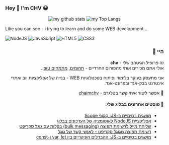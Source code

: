 ### Hey 👋 I'm CHV 😀

<span align="center">

![my github stats](https://github-readme-stats.vercel.app/api?username=chaim-chv&show_icons=true&theme=radical&custom_title=My+Github+Stat's:)
![my Top Langs](https://github-readme-stats.vercel.app/api/top-langs/?username=chaim-chv&layout=compact&theme=radical&custom_title=Most+used+programming+Languages:)

</span>
<p>
Like you can see - i trying to learn and do some WEB development...
</p>
<span align="center">
<img alt="NodeJS" src="https://img.shields.io/badge/node.js%20-%2343853D.svg?&style=for-the-badge&logo=node.js&logoColor=white"/>
<img alt="JavaScript" src="https://img.shields.io/badge/javascript%20-%23323330.svg?&style=for-the-badge&logo=javascript&logoColor=%23F7DF1E"/>
<img alt="HTML5" src="https://img.shields.io/badge/html5%20-%23E34F26.svg?&style=for-the-badge&logo=html5&logoColor=white"/>
<img alt="CSS3" src="https://img.shields.io/badge/css3%20-%231572B6.svg?&style=for-the-badge&logo=css3&logoColor=white"/>
</span>

<div dir="rtl">

### היי 👋
זה פרופיל הגיטהב שלי - **chv**
<br>
אולי אתם מכירים אותי מהפורום החרדיים - [תחומים](https://tchumim.com/user/chv/),
[מתמחים טופ](https://mitmachim.top/user/chv/)..

אני מתעסק בעיקר בלימוד ופיתוח בטכנולוגיות WEB - בנייה של אפליקציות ווב ואתרי אינטרנט בבק-אנד ובפרונט-אנד.

🤙 אפשר ליצור איתי קשר בטלגרם - [chaimchv](https://t.me/chaimchv)
#### **📝 פוסטים אחרונים בבלוג שלי:**

<!-- BLOG-POST-LIST:START -->
- [מושגים בסיסיים ב-JS: סְקוֹפּ Scope](https://blog.chv.ovh/js-scopes/)
- [אפליקציית NodeJS לאוטומציה של העדכונים בבלוג](https://blog.chv.ovh/ghost-webhook-to-newsletter/)
- [שליחת מייל לרשימת תפוצה (bulk messaging) בקלות עם גוגל סקריפט](https://blog.chv.ovh/gas-bulk-messaging/)
- [רשימת תפוצה מגוגל סקריפט - לאנשי קשר של גוגל](https://blog.chv.ovh/mailing-list-gas/)
- [מושגים בסיסיים ב-JS: ההבדלים העיקריים בין var, let ו-const](https://blog.chv.ovh/js-variables-declaration/)
<!-- BLOG-POST-LIST:END -->